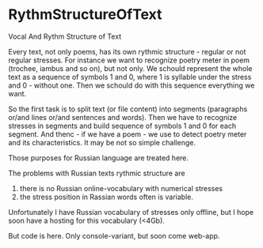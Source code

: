 # RythmStructureOfText
Vocal And Rythm Structure of Text

Every text, not only poems, has its own rythmic structure - regular or not regular stresses.
For instance we want to recognize poetry meter in poem (trochee, iambus and so on), but not only.
We schould represent the whole text as a sequence of symbols 1 and 0, where 1 is syllable under the stress and 0 - without one. 
Then we schould do with this sequence everything we want.

So the first task is to split text (or file content) into segments (paragraphs or/and lines or/and sentences and words).
Then we have to recognize stresses in segments and build sequence of symbols 1 and 0 for each segment.
And thenc - if we have a poem - we use to detect poetry meter and its characteristics. It may be not so simple challenge.

Those purposes for Russian language are treated here.

The problems with Russian texts rythmic structure are
1. there is no Russian online-vocabulary with numerical stresses
2. the stress position in Rassian words often is variable.

Unfortunately I have Russian vocabulary of stresses only offline, but I hope soon have a hosting for this vocabulary (<4Gb).

But code is here. Only console-variant, but soon come web-app.


